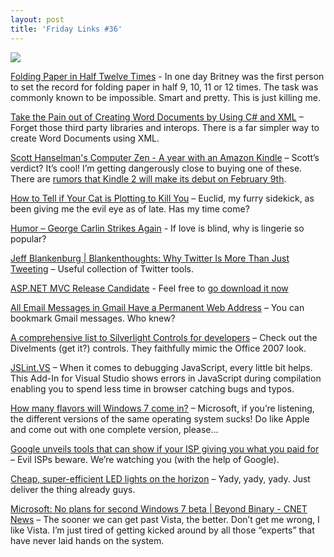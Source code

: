 ```yaml
---
layout: post
title: 'Friday Links #36'
---
```

![](http://pomonahistorical.org/12times/britney.jpg)

[Folding Paper in Half Twelve Times](http://pomonahistorical.org/12times.htm) - In one day Britney was the first person to set the record for folding paper in half 9, 10, 11 or 12 times. The task was commonly known to be impossible. Smart and pretty. This is just killing me. 

[Take the Pain out of Creating Word Documents by Using C# and XML](http://www.developer.com/net/csharp/article.php/3798066) – Forget those third party libraries and interops. There is a far simpler way to create Word Documents using XML.

[Scott Hanselman's Computer Zen - A year with an Amazon Kindle](http://www.hanselman.com/blog/AYearWithAnAmazonKindleAndNewKindleCases.aspx) – Scott’s verdict? It’s cool! I’m getting dangerously close to buying one of these. There are [rumors that Kindle 2 will make its debut on February 9th](http://news.cnet.com/8301-17938_105-10150745-1.html).

[How to Tell if Your Cat is Plotting to Kill You](http://www.catswhothrowupgrass.com/kill.php) – Euclid, my furry sidekick, as been giving me the evil eye as of late. Has my time come?

[Humor – George Carlin Strikes Again](http://www.thealders.net/humour/one_liners/ol08.html) - If love is blind, why is lingerie so popular?

[Jeff Blankenburg | Blankenthoughts: Why Twitter Is More Than Just Tweeting](http://jeffblankenburg.com/2009/01/why-twitter-is-more-than-just-tweeting.aspx) – Useful collection of Twitter tools.

[ASP.NET MVC Release Candidate](http://haacked.com/archive/2009/01/27/aspnetmvc-release-candidate.aspx) - Feel free to [go download it now](http://go.microsoft.com/fwlink/?LinkID=141184&clcid=0x409)

[All Email Messages in Gmail Have a Permanent Web Address](http://www.labnol.org/internet/gmail-emails-have-permanent-web-address/6811/) – You can bookmark Gmail messages. Who knew?

[A comprehensive list to Silverlight Controls for developers](http://timheuer.com/blog/archive/2009/01/28/comprehensive-list-of-silverlight-controls.aspx) – Check out the Divelments (get it?) controls. They faithfully mimic the Office 2007 look.

[JSLint.VS](http://www.codeplex.com/jslint) – When it comes to debugging JavaScript, every little bit helps. This Add-In for Visual Studio shows errors in JavaScript during compilation enabling you to spend less time in browser catching bugs and typos. 

[How many flavors will Windows 7 come in?](http://www.computerworld.com/action/article.do?command=viewArticleBasic&articleId=9126960&source=rss_news) – Microsoft, if you’re listening, the different versions of the same operating system sucks! Do like Apple and come out with one complete version, please…

[Google unveils tools that can show if your ISP giving you what you paid for](http://www.computerworld.com/action/article.do?command=viewArticleBasic&articleId=9126997) – Evil ISPs beware. We’re watching you (with the help of Google).

[Cheap, super-efficient LED lights on the horizon](http://www.newscientist.com/article/dn16496-cheap-superefficient-led-lights-on-the-horizon.html) – Yady, yady, yady. Just deliver the thing already guys.

[Microsoft: No plans for second Windows 7 beta | Beyond Binary - CNET News](http://news.cnet.com/8301-13860_3-10153384-56.html?part=rss&subj=news&tag=2547-1_3-0-5) – The sooner we can get past Vista, the better. Don’t get me wrong, I like Vista. I’m just tired of getting kicked around by all those “experts” that have never laid hands on the system.
